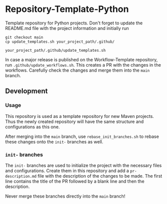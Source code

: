 # Repository-Template-Python

Template repository for Python projects. Don't forget to update the README.md file with the project information and initially
run

```shell
git checkout main
cp update_templates.sh your_project_path/.github/

your_project_path/.github/update_templates.sh
```

In case a major release is published on the Workflow-Template repository, run `.github/update_workflows.sh`. This creates a PR
with the changes in the workflows. Carefully check the changes and merge them into the `main` branch.

## Development

### Usage

This repository is used as a template repository for new Maven projects. Thus the newly created repository will have the same
structure and configurations as this one.

After merging into the `main` branch, use `rebase_init_branches.sh` to rebase these changes onto the `init-` branches as
well.

### `init-` branches

The `init-` branches are used to initialize the project with the necessary files and configurations. Create them in this repository
and add a `pr-description.md` file with the description of the changes to be made. The first line contains the title of the PR
followed by a blank line and then the description.

Never merge these branches directly into the `main` branch!
